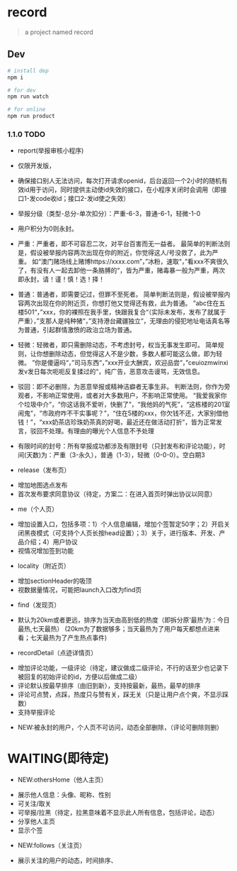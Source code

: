 # record

> a project named record

## Dev

```bash
# install dep
npm i

# for dev
npm run watch

# for online
npm run product
```

### 1.1.0 TODO

- report(举报审核小程序)
* 仅限开发版，
* 确保接口别人无法访问，每次打开请求openid，后台返回一个2小时的随机有效id用于访问，同时提供主动使id失效的接口，在小程序关闭时会调用（即接口1-发code收id；接口2-发id使之失效）

* 举报分级（类型-总分-单次扣分）：严重-6-3，普通-6-1，轻微-1-0
* 用户积分为0则永封。

* 严重：严重者，即不可容忍二次，对平台百害而无一益者。
  最简单的判断法则是，假设被举报内容两次出现在你的附近，你觉得这人/号没救了，此为严重。
  如“澳门赌场线上赌博https://xxxx.com”，”冰粉，速取“，”看xxx不爽很久了，有没有人一起去卸他一条胳膊的“，皆为严重，赌毒暴一般为严重，两次即永封，请！谨！慎！选！择！

* 普通：普通者，即需要记过，但罪不至死者。
  简单判断法则是，假设被举报内容两次出现在你的附近页，你想打他又觉得还有救，此为普通。
  ”abc住在五楼501“，”xxx，你的裸照在我手里，快跟我复合“（实际未发布，发布了就属于严重），”支那人是纯种猪“，”支持港台藏疆独立“，无理由的侵犯地址电话真名等为普通，引起群情激愤的政治立场为普通。

* 轻微：轻微者，即只需删除动态，不考虑封号，权当无事发生即可。
  简单规则，让你想删除动态，但觉得这人不是少数，多数人都可能这么做，即为轻微。
  ”你是傻逼吗“，”司马东西“，”xxx开业大酬宾，欢迎品尝“，”ceuiozmwinxi发v发日每次呃呃反复揉过的“，纯广告，恶意攻击谩骂，无效信息。

* 驳回：即不必删除，为恶意举报或精神洁癖者无事生非。
  判断法则，你作为旁观者，不影响正常使用，或者对大多数用户，不影响正常使用。
  “我爱我家你个垃圾中介”，“你这话我不爱听，快删了”，“我他妈的气死”，“这栋楼的201室闹鬼”，“市政府咋不干实事呢？”，“住在5楼的xxx，你欠钱不还，大家别借他钱！”，“xxx奶茶店珍珠奶茶真的好喝，最近还在做活动打折”，皆为正常发言，驳回不处理。有理由的曝光个人信息不予处理

* 有限时间的封号：所有举报成功都涉及有限封号（只封发布和评论功能），时间(天数)为：严重（3-永久），普通（1-3），轻微（0-0-0）。空白期3


- release（发布页）
* 增加地图选点发布
* 首次发布要求同意协议（待定，方案二：在进入首页时弹出协议以同意）

- me（个人页）
* 增加设置入口，包括多项：1）个人信息编辑，增加个签暂定50字；2）开启关闭黑夜模式（可支持个人页长按head设置）；3）关于，进行版本、开发、产品介绍；4）用户协议
* 视情况增加签到功能

- locality（附近页）
* 增加sectionHeader的吸顶
* 视数据量情况，可能把launch入口改为find页

- find（发现页）
* 默认为20km或者更远，排序为当天由高到低的热度（即拆分原‘最热’为：今日最热,七天最热）
  (20km为了数据够多；当天最热为了用户每天都想点进来看；七天最热为了产生热点事件)

- recordDetail（点迹详情页）
* 增加评论功能，一级评论（待定，建议做成二级评论，不行的话至少也记录下被回复的初始评论的id，方便以后做成二级）
* 评论默认按最早排序（由旧到新），支持按最新，最热，最早的排序
* 评论可点赞，点踩，热度只与赞有关，踩无关（只是让用户点个爽，不显示踩数）
* 支持举报评论

- NEW:被永封的用户，个人页不可访问，动态全部删除，（评论可删除则删）

# WAITING(即待定)

- NEW:othersHome（他人主页）
* 展示他人信息：头像、昵称、性别
* 可关注/取关
* 可举报/拉黑（待定，拉黑意味着不显示此人所有信息，包括评论，动态）
* 分享他人主页
* 显示个签

- NEW:follows（关注页）
* 展示关注的用户的动态，时间排序、
